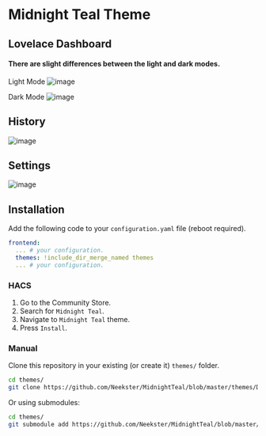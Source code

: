 # Midnight Teal Theme

## Lovelace Dashboard
#### There are slight differences between the light and dark modes.
Light Mode
![image](https://user-images.githubusercontent.com/58367045/148667122-5bcca802-79e7-429a-b582-1a92b593cb46.png)

Dark Mode
![image](https://user-images.githubusercontent.com/58367045/148667117-a56bc26b-f922-41e1-8189-bd76f7cab250.png)

## History
![image](https://user-images.githubusercontent.com/58367045/147864421-3028d86d-688a-4f1d-a682-de3d0c55753f.png)

## Settings
![image](https://user-images.githubusercontent.com/58367045/147864075-0d3852e6-abdc-44e8-8d91-260d96c5c1c2.png)

## Installation

Add the following code to your `configuration.yaml` file (reboot required).

```yaml
frontend:
  ... # your configuration.
  themes: !include_dir_merge_named themes
  ... # your configuration.
```

### HACS

1. Go to the Community Store.
2. Search for `Midnight Teal`.
3. Navigate to `Midnight Teal` theme.
4. Press `Install`.

### Manual

Clone this repository in your existing (or create it) `themes/` folder.

```bash
cd themes/
git clone https://github.com/Neekster/MidnightTeal/blob/master/themes/Darkteal.yaml
```

Or using submodules:

```bash
cd themes/
git submodule add https://github.com/Neekster/MidnightTeal/blob/master/themes/Darkteal.yaml
```
